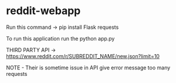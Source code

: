 # reddit-webapp

Run this command -> pip install Flask requests

To run this application run the python app.py

THIRD PARTY API -> https://www.reddit.com/r/SUBREDDIT_NAME/new.json?limit=10

NOTE - Their is sometime issue in API give error message too many requests